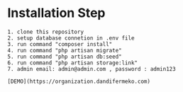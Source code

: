 # Installation Step 

    1. clone this repository
    2. setup database connetion in .env file
    3. run command "composer install"
    4. run command "php artisan migrate"
    5. run command "php artisan db:seed"
    6. run command "php artisan storage:link"
    7. admin email: admin@admin.com , password : admin123

    [DEMO](https://organization.dandifermeko.com)
